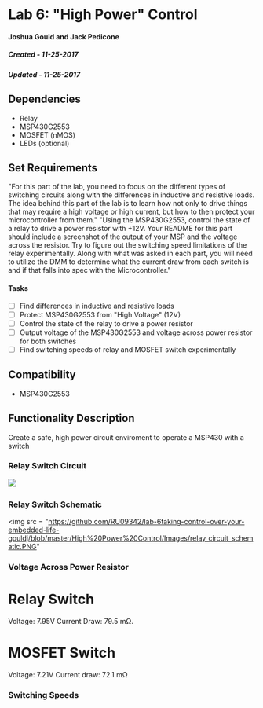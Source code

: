 # Lab 6: "High Power" Control
####  Joshua Gould and Jack Pedicone
##### Created - 11-25-2017
##### Updated - 11-25-2017

## Dependencies
* Relay
* MSP430G2553
* MOSFET (nMOS)
* LEDs (optional)

## Set Requirements
"For this part of the lab, you need to focus on the different types of switching circuits along with the differences in inductive and resistive loads. The idea behind this part of the lab is to learn how not only to drive things that may require a high voltage or high current, but how to then protect your microcontroller from them."
"Using the MSP430G2553, control the state of a relay to drive a power resistor with +12V. Your README for this part should include a screenshot of the output of your MSP and the voltage across the resistor. Try to figure out the switching speed limitations of the relay experimentally. Along with what was asked in each part, you will need to utilize the DMM to determine what the current draw from each switch is and if that falls into spec with the Microcontroller."
#### Tasks
* [ ] Find differences in inductive and resistive loads
* [ ] Protect MSP430G2553 from "High Voltage" (12V)
* [ ] Control the state of the relay to drive a power resistor
* [ ] Output voltage of the MSP430G2553 and voltage across power resistor for both switches
* [ ] Find switching speeds of relay and MOSFET switch experimentally

## Compatibility
* MSP430G2553

## Functionality Description
Create a safe, high power circuit enviroment to operate a MSP430 with a switch

### Relay Switch Circuit

<img src = "https://github.com/RU09342/lab-6taking-control-over-your-embedded-life-gouldj/blob/master/High%20Power%20Control/Images/Circuit_MSP430.jpg" width="600"/>

### Relay Switch Schematic

<img src = "https://github.com/RU09342/lab-6taking-control-over-your-embedded-life-gouldj/blob/master/High%20Power%20Control/Images/relay_circuit_schematic.PNG"

### Voltage Across Power Resistor

# Relay Switch

Voltage: 7.95V
Current Draw: 79.5 mΩ. 

# MOSFET Switch

Voltage: 7.21V
Current draw: 72.1 mΩ

### Switching Speeds






